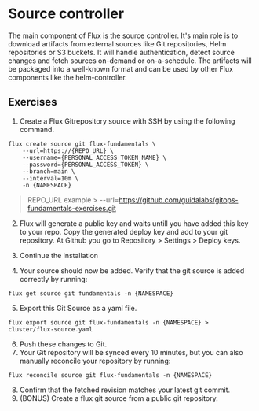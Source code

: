 # Source controller
The main component of Flux is the source controller. It's main role is to download artifacts from external sources like Git repositories, Helm repositories or S3 buckets. It will handle authentication, detect source changes and fetch sources on-demand or on-a-schedule. The artifacts will be packaged into a well-known format and can be used by other Flux components like the helm-controller.

## Exercises
1. Create a Flux Gitrepository source with SSH by using the following command.
```
flux create source git flux-fundamentals \
    --url=https://{REPO_URL} \
    --username={PERSONAL_ACCESS_TOKEN_NAME} \
    --password={PERSONAL_ACCESS_TOKEN} \
    --branch=main \
    --interval=10m \
    -n {NAMESPACE}
```

> REPO_URL example > --url=https://github.com/guidalabs/gitops-fundamentals-exercises.git

2. Flux will generate a public key and waits untill you have added this key to your repo. Copy the generated deploy key and add to your git repository. At Github you go to Repository > Settings > Deploy keys.

3. Continue the installation
4. Your source should now be added. Verify that the git source is added correctly by running:
```
flux get source git fundamentals -n {NAMESPACE}
```
5. Export this Git Source as a yaml file.
```
flux export source git flux-fundamentals -n {NAMESPACE} > cluster/flux-source.yaml
```
6. Push these changes to Git.
7. Your Git repository will be synced every 10 minutes, but you can also manually reconcile your repository by running:
```
flux reconcile source git flux-fundamentals -n {NAMESPACE}
```
8. Confirm that the fetched revision matches your latest git commit.
9. (BONUS) Create a flux git source from a public git repository.